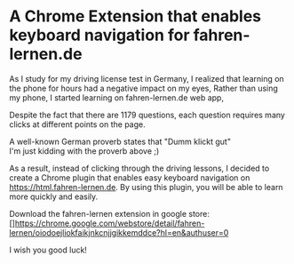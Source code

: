 # A Chrome Extension that enables keyboard navigation for fahren-lernen.de

As I study for my driving license test in Germany, I realized that learning on the phone for hours had a negative impact on my eyes,
Rather than using my phone, I started learning on fahren-lernen.de web app, 

Despite the fact that there are 1179 questions, each question requires many clicks at different points on the page. 

A well-known German proverb states that "Dumm klickt gut"  
I'm just kidding with the proverb above ;)

As a result, instead of clicking through the driving lessons, I decided to create a Chrome plugin that enables easy keyboard navigation on https://html.fahren-lernen.de. By using this plugin, you will be able to learn more quickly and easily.

Download the fahren-lernen extension in google store:
[]https://chrome.google.com/webstore/detail/fahren-lernen/oiodoejliokfaikjnkcnjjgikkemddce?hl=en&authuser=0

I wish you good luck!
